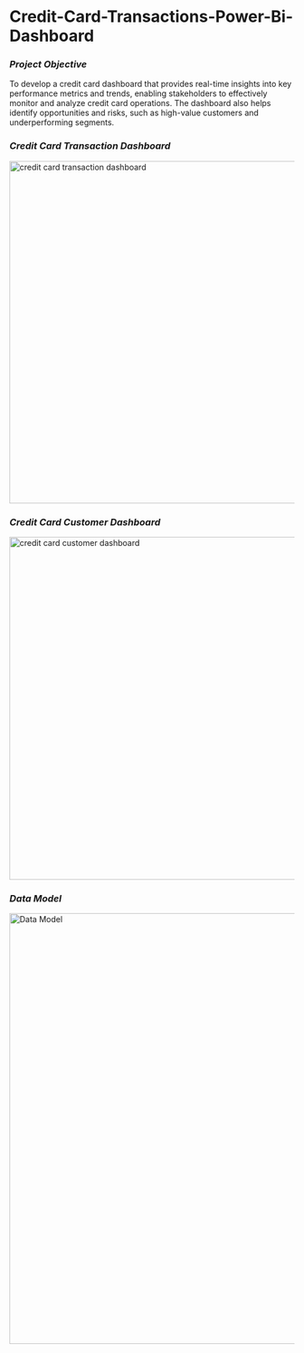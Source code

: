 # Credit-Card-Transactions-Power-Bi-Dashboard

### *Project Objective*
To develop a credit card dashboard that provides real-time insights into key performance metrics and trends, enabling stakeholders to effectively monitor and analyze credit card operations. The dashboard also helps identify opportunities and risks, such as high-value customers and underperforming segments.

### *Credit Card Transaction Dashboard*
<img width="604" alt="credit card transaction dashboard" src="https://github.com/user-attachments/assets/9352ba22-59ca-40b8-8121-0102315756d2" />


### *Credit Card Customer Dashboard*
<img width="605" alt="credit card customer dashboard" src="https://github.com/user-attachments/assets/81d662b3-85a9-49bb-b24c-de2ae9a612d6" />



### *Data Model*
<img width="760" alt="Data Model" src="https://github.com/user-attachments/assets/5a878bc2-68c7-40d6-a8ae-52f80da7f7dd" />





